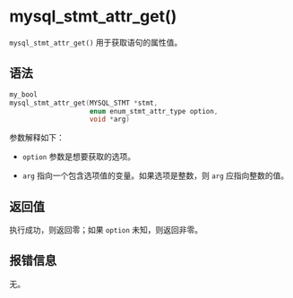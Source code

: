 mysql_stmt_attr_get() 
==========================================

`mysql_stmt_attr_get()` 用于获取语句的属性值。

语法 
-----------------------

```c
my_bool
mysql_stmt_attr_get(MYSQL_STMT *stmt,
                    enum enum_stmt_attr_type option,
                    void *arg)
```



参数解释如下：

* `option` 参数是想要获取的选项。

  

* `arg` 指向一个包含选项值的变量。如果选项是整数，则 `arg` 应指向整数的值。

  




返回值 
------------------------

执行成功，则返回零；如果 `option` 未知，则返回非零。

报错信息 
-------------------------

无。

